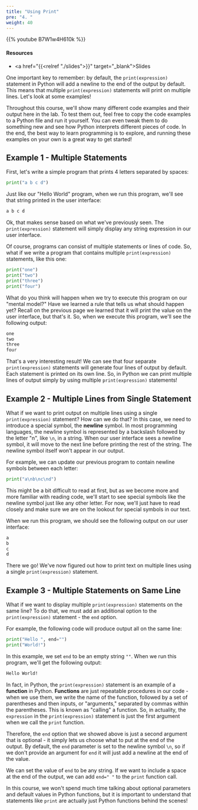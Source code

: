 ```yaml
---
title: "Using Print"
pre: "4. "
weight: 40
---
```


{{% youtube B7W1w4H610k %}}

<!-- Old: BhpTb-i4ELg -->

#### Resources

* <a href="{{<relref "./slides">}}" target="_blank">Slides</a>

One important key to remember: by default, the `print(expression)` statement in Python will add a newline to the end of the output by default. This means that multiple `print(expression)` statements will print on multiple lines. Let's look at some examples!

Throughout this course, we'll show many different code examples and their output here in the lab. To test them out, feel free to copy the code examples to a Python file and run it yourself. You can even tweak them to do something new and see how Python interprets different pieces of code. In the end, the best way to learn programming is to explore, and running these examples on your own is a great way to get started!

## Example 1 - Multiple Statements

First, let's write a simple program that prints 4 letters separated by spaces:

```python
print("a b c d")
```

Just like our "Hello World" program, when we run this program, we'll see that string printed in the user interface:

```tex
a b c d
```

Ok, that makes sense based on what we've previously seen. The `print(expression)` statement will simply display any string expression in our user interface.

Of course, programs can consist of multiple statements or lines of code. So, what if we write a program that contains multiple `print(expression)` statements, like this one:

```python
print("one")
print("two")
print("three")
print("four")
```

What do you think will happen when we try to execute this program on our "mental model?" Have we learned a rule that tells us what should happen yet? Recall on the previous page we learned that it will print the value on the user interface, but that's it. So, when we execute this program, we'll see the following output:

```tex
one
two
three
four
```

That's a very interesting result! We can see that four separate `print(expression)` statements will generate four lines of output by default. Each statement is printed on its own line. So, in Python we can print multiple lines of output simply by using multiple `print(expression)` statements!

## Example 2 - Multiple Lines from Single Statement

What if we want to print output on multiple lines using a single `print(expression)` statement? How can we do that? In this case, we need to introduce a special symbol, the **newline** symbol. In most programming languages, the newline symbol is represented by a backslash followed by the letter "n", like `\n`, in a string. When our user interface sees a newline symbol, it will move to the next line before printing the rest of the string. The newline symbol itself won't appear in our output.

For example, we can update our previous program to contain newline symbols between each letter:

```python
print("a\nb\nc\nd")
```

This might be a bit difficult to read at first, but as we become more and more familiar with reading code, we'll start to see special symbols like the newline symbol just like any other letter. For now, we'll just have to read closely and make sure we are on the lookout for special symbols in our text.

When we run this program, we should see the following output on our user interface:

```tex
a
b
c
d
```

There we go! We've now figured out how to print text on multiple lines using a single `print(expression)` statement.

## Example 3 - Multiple Statements on Same Line

What if we want to display multiple `print(expression)` statements on the same line? To do that, we must add an additional option to the `print(expression)` statement - the `end` option. 

For example, the following code will produce output all on the same line:

```python
print("Hello ", end="")
print("World!")
```

In this example, we set `end` to be an empty string `""`. When we run this program, we'll get the following output:

```tex
Hello World!
```

In fact, in Python, the `print(expression)` statement is an example of a **function** in Python. **Functions** are just repeatable procedures in our code - when we use them, we write the name of the function, followed by a set of parentheses and then inputs, or "arguments," separated by commas within the parentheses. This is known as "calling" a function. So, in actuality, the `expression` in the `print(expression)` statement is just the first argument when we call the `print` function. 

Therefore, the `end` option that we showed above is just a second argument that is optional - it simply lets us choose what to put at the end of the output. By default, the `end` parameter is set to the newline symbol `\n`, so if we don't provide an argument for `end` it will just add a newline at the end of the value.

We can set the value of `end` to be any string. If we want to include a space at the end of the output, we can add `end=" "` to the `print` function call. 

In this course, we won't spend much time talking about optional parameters and default values in Python functions, but it is important to understand that statements like `print` are actually just Python functions behind the scenes!